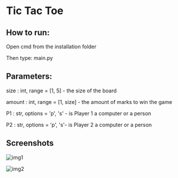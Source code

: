 # Tic Tac Toe

## How to run: 
Open cmd from the installation folder

Then type: main.py <size> <amount> <P1> <P2>

## Parameters:
size : int, range = [1, 5] - the size of the board

amount : int, range = [1, size] - the amount of marks to win the game

P1 : str, options = 'p', 's' - is Player 1 a computer or a person

P2 : str, options = 'p', 's'- is Player 2 a computer or a person

## Screenshots

![img1](https://github.com/antonkhmv/TicTacToe/tree/master/1.png)

![img2](https://github.com/antonkhmv/TicTacToe/tree/master/2.png)
